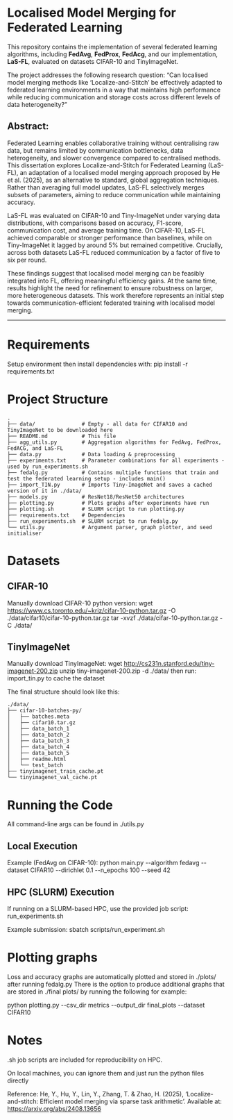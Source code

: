 # Localised Model Merging for Federated Learning

This repository contains the implementation of several federated learning algorithms, including **FedAvg**, **FedProx**, **FedAcg**, and our implementation, **LaS-FL**, evaluated on datasets CIFAR-10 and TinyImageNet.  

The project addresses the following research question:
“Can localised model merging methods like ‘Localize-and-Stitch’ be effectively adapted to federated learning environments in a way that maintains high performance while reducing communication and storage costs across different levels of data heterogeneity?”

## Abstract:
Federated Learning enables collaborative training without centralising raw data, but remains limited by communication bottlenecks, data heterogeneity, and slower convergence compared to centralised methods. This dissertation explores Localize-and-Stitch for Federated Learning (LaS-FL), an adaptation of a localised model merging approach proposed by He et al. (2025), as an alternative to standard, global aggregation techniques. Rather than averaging full model updates, LaS-FL selectively merges subsets of parameters, aiming to reduce communication while maintaining accuracy.

LaS-FL was evaluated on CIFAR-10 and Tiny-ImageNet under varying data distributions, with comparisons based on accuracy, F1-score, communication cost, and average training time. On CIFAR-10, LaS-FL achieved comparable or stronger performance than baselines, while on Tiny-ImageNet it lagged by around 5% but remained competitive. Crucially, across both datasets LaS-FL reduced communication by a factor of five to six per round. 

These findings suggest that localised model merging can be feasibly integrated into FL, offering meaningful efficiency gains. At the same time, results highlight the need for refinement to ensure robustness on larger, more heterogeneous datasets. This work therefore represents an initial step towards communication-efficient federated training with localised model merging.

---

# Requirements

Setup environment then install dependencies with:
pip install -r requirements.txt

# Project Structure
```
.
├── data/               # Empty - all data for CIFAR10 and TinyImageNet to be downloaded here
├── README.md           # This file
├── agg_utils.py        # Aggregation algorithms for FedAvg, FedProx, FedACG, and LaS-FL
├── data.py             # Data loading & preprocessing
├── experiments.txt     # Parameter combinations for all experiments - used by run_experiments.sh
├── fedalg.py           # Contains multiple functions that train and test the federated learning setup - includes main()
├── import_TIN.py       # Imports Tiny-ImageNet and saves a cached version of it in ./data/
├── models.py           # ResNet18/ResNet50 architectures
├── plotting.py         # Plots graphs after experiments have run
├── plotting.sh         # SLURM script to run plotting.py
├── requirements.txt    # Dependencies
├── run_experiments.sh  # SLURM script to run fedalg.py
└── utils.py            # Argument parser, graph plotter, and seed initialiser
```

# Datasets
## CIFAR-10
Manually download CIFAR-10 python version:
wget https://www.cs.toronto.edu/~kriz/cifar-10-python.tar.gz -O ./data/cifar10/cifar-10-python.tar.gz
tar -xvzf ./data/cifar-10-python.tar.gz -C ./data/

## TinyImageNet
Manually download TinyImageNet:
wget http://cs231n.stanford.edu/tiny-imagenet-200.zip
unzip tiny-imagenet-200.zip -d ./data/
then run: import_tin.py to cache the dataset

The final structure should look like this:
```
./data/
├── cifar-10-batches-py/
│   ├── batches.meta
│   ├── cifar10.tar.gz
│   ├── data_batch_1
│   ├── data_batch_2
│   ├── data_batch_3
│   ├── data_batch_4
│   ├── data_batch_5
│   ├── readme.html
│   └── test_batch
├── tinyimagenet_train_cache.pt
└── tinyimagenet_val_cache.pt
```

# Running the Code
All command-line args can be found in ./utils.py

##  Local Execution
Example (FedAvg on CIFAR-10):
python main.py --algorithm fedavg --dataset CIFAR10 --dirichlet 0.1 --n_epochs 100 --seed 42

## HPC (SLURM) Execution
If running on a SLURM-based HPC, use the provided job script: run_experiments.sh

Example submission:
sbatch scripts/run_experiment.sh

# Plotting graphs
Loss and accuracy graphs are automatically plotted and stored in ./plots/ after running fedalg.py
There is the option to produce additional graphs that are stored in ./final plots/ by running the following for example:

python plotting.py --csv_dir metrics --output_dir final_plots --dataset CIFAR10

# Notes

.sh job scripts are included for reproducibility on HPC.

On local machines, you can ignore them and just run the python files directly

Reference: He, Y., Hu, Y., Lin, Y., Zhang, T. & Zhao, H. (2025), ‘Localize-and-stitch: Efficient model merging via sparse task arithmetic’. Available at: https://arxiv.org/abs/2408.13656

